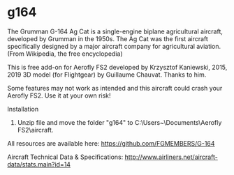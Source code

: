 # g164
The Grumman G-164 Ag Cat is a single-engine biplane agricultural aircraft, developed by Grumman in the 1950s. The Ag Cat was the first aircraft specifically designed by a major aircraft company for agricultural aviation.(From Wikipedia, the free encyclopedia)

This is free add-on for Aerofly FS2 developed by Krzysztof Kaniewski, 2015, 2019
3D model (for Flightgear) by Guillaume Chauvat. Thanks to him.

 Some features may not work as intended and this aircraft could crash your Aerofly FS2. 
 Use it at your own risk!

Installation

1. Unzip file and move the folder "g164" to C:\Users\~\Documents\Aerofly FS2\aircraft.

All resources are available here: https://github.com/FGMEMBERS/G-164

Aircraft Technical Data & Specifications: http://www.airliners.net/aircraft-data/stats.main?id=14
